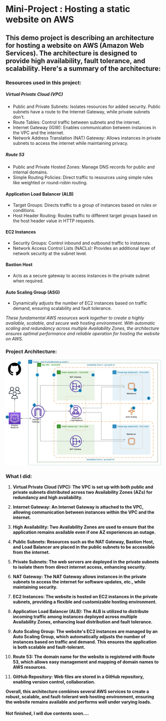 # Mini-Project : Hosting a static website on AWS

##  This demo project is describing an architecture for hosting a website on AWS (Amazon Web Services). The architecture is designed to provide high availability, fault tolerance, and scalability. Here's a summary of the architecture:

### Resources used in this project: 
##### Virtual Private Cloud (VPC)
- Public and Private Subnets: Isolates resources for added security. Public subnets have a route to the Internet Gateway, while private subnets don't.
- Route Tables: Control traffic between subnets and the internet.
- Internet Gateway (IGW): Enables communication between instances in the VPC and the internet.
- Network Address Translation (NAT) Gateway: Allows instances in private subnets to access the internet while maintaining privacy.
 
##### Route 53

- Public and Private Hosted Zones: Manage DNS records for public and internal domains.
- Simple Routing Policies: Direct traffic to resources using simple rules like weighted or round-robin routing.

#### Application Load Balancer (ALB)
- Target Groups: Directs traffic to a group of instances based on rules or conditions.
- Host Header Routing: Routes traffic to different target groups based on the host header value in HTTP requests.

#### EC2 Instances
- Security Groups: Control inbound and outbound traffic to instances.
- Network Access Control Lists (NACLs): Provides an additional layer of network security at the subnet level.

#### Bastion Host 
- Acts as a secure gateway to access instances in the private subnet when required.
#### Auto Scaling Group (ASG)
- Dynamically adjusts the number of EC2 instances based on traffic demand, ensuring scalability and fault tolerance.

*These fundamental AWS resources work together to create a highly available, scalable, and secure web hosting environment. With automatic scaling and redundancy across multiple Availability Zones, the architecture ensures optimal performance and reliable operation for hosting the website on AWS.*

### Project Architecture:
![Project Diagram](AWS-EC2-Static-Hosting-Website-Page-5.jpg)

### What I did:
1. **Virtual Private Cloud (VPC): The VPC is set up with both public and private subnets distributed across two Availability Zones (AZs) for redundancy and high availability.**

2. **Internet Gateway: An Internet Gateway is attached to the VPC, allowing communication between instances within the VPC and the internet.**

3. **High Availability: Two Availability Zones are used to ensure that the application remains available even if one AZ experiences an outage.**

4. **Public Subnets: Resources such as the NAT Gateway, Bastion Host, and Load Balancer are placed in the public subnets to be accessible from the internet.**

5. **Private Subnets: The web servers are deployed in the private subnets to isolate them from direct internet access, enhancing security.**

6. **NAT Gateway: The NAT Gateway allows instances in the private subnets to access the internet for software updates, etc., while maintaining security.**

7. **EC2 Instances: The website is hosted on EC2 instances in the private subnets, providing a flexible and customizable hosting environment.**

8. **Application Load Balancer (ALB): The ALB is utilized to distribute incoming traffic among instances deployed across multiple Availability Zones, enhancing load distribution and fault tolerance.**

9. **Auto Scaling Group: The website's EC2 instances are managed by an Auto Scaling Group, which automatically adjusts the number of instances based on traffic and demand. This ensures the application is both scalable and fault-tolerant.**

10. **Route 53: The domain name for the website is registered with Route 53, which allows easy management and mapping of domain names to AWS resources.**

11. **GitHub Repository: Web files are stored in a GitHub repository, enabling version control, collaboration.**

**Overall, this architecture combines several AWS services to create a robust, scalable, and fault-tolerant web hosting environment, ensuring the website remains available and performs well under varying loads.**

#### Not finished, I will due contents soon....
